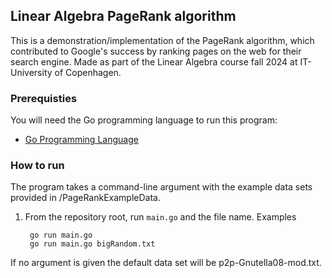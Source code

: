 ## Linear Algebra PageRank algorithm

This is a demonstration/implementation of the PageRank algorithm, which contributed to Google's success by ranking pages on the web for their search engine. Made as part of the Linear Algebra course fall 2024 at IT-University of Copenhagen. 

### Prerequisties 

You will need the Go programming language to run this program:

- [Go Programming Language](https://go.dev/doc/install)

### How to run 

The program takes a command-line argument with the example data sets provided in /PageRankExampleData.

1. From the repository root, run `main.go` and the file name. Examples 

    ```
     go run main.go
     go run main.go bigRandom.txt
    ```

If no argument is given the default data set will be p2p-Gnutella08-mod.txt.
 